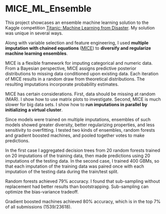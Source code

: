# MICE_ML_Ensemble

This project showcases an ensemble machine learning solution to the Kaggle competition [Titanic: Machine Learning from Disaster](https://www.kaggle.com/c/titanic). My solution was unique in several ways.

Along with variable selection and feature engineering, I used **multiple imputation with chained equations** ([MICE](https://pdfs.semanticscholar.org/dc64/aca1a942615fd932bc2b8e24f954b7a4d2c9.pdf)) to **diversify and regularize machine learning ensembles**.

MICE is a flexible framework for imputing categorical and numeric data. From a Bayesian perspective, MICE assigns predictive posterior distributions to missing data conditioned upon existing data. Each iteration of MICE results in a random draw from theoretical distributions. The resulting imputations incorporate probability estimates.

MICE has certain considerations. First, data should be missing at random (MAR). I show how to use matrix plots to investigate. Second, MICE is much slower for big data sets. I show how to **run imputations in parallel by initializing a virtual cluster**.

Since models were trained on multiple imputations, ensembles of such models showed greater diversity, better regularizing properties, and less sensitivity to overfitting. I tested two kinds of ensembles, random forests and gradient boosted machines, and pooled together votes to make predictions.

In the first case I aggregated decision trees from 20 random forests trained on 20 imputations of the training data, then made predictions using 20 imputations of the testing data. In the second case, I trained 400 GBMs, so that each imputation of the training data was paired once with each imputation of the testing data during the train/test split.

Random forests achieved 79% accuracy. I found that sub-sampling without replacement had better results than bootstrapping. Sub-sampling can optimize the bias-variance tradeoff.

Gradient boosted machines achieved 80% accuracy, which is in the top 7% of all submissions (1539/23618).
